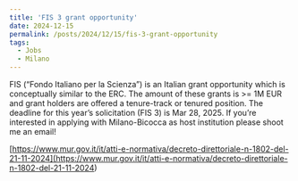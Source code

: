 ```yaml
---
title: 'FIS 3 grant opportunity'
date: 2024-12-15
permalink: /posts/2024/12/15/fis-3-grant-opportunity
tags:
  - Jobs
  - Milano
---
```


FIS (“Fondo Italiano per la Scienza”) is an Italian grant opportunity which is conceptually similar to the ERC. The amount of these grants is >= 1M EUR and grant holders are offered a tenure-track or tenured position. The deadline for this year’s solicitation (FIS 3) is Mar 28, 2025. If you’re interested in applying with Milano-Bicocca as host institution please shoot me an email!

[https://www.mur.gov.it/it/atti-e-normativa/decreto-direttoriale-n-1802-del-21-11-2024](<https://www.mur.gov.it/it/atti-e-normativa/decreto-direttoriale-n-1802-del-21-11-2024>)

